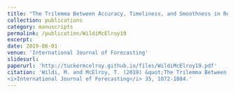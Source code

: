 ```yaml
---
title: "The Trilemma Between Accuracy, Timeliness, and Smoothness in Real-Time Signal Extraction"
collection: publications
category: manuscripts
permalink: /publication/WildiMcElroy19
excerpt: 
date: 2019-06-01
venue: 'International Journal of Forecasting'
slidesurl: 
paperurl: 'http://tuckermcelroy.github.io/files/WildiMcElroy19.pdf'
citation: 'Wildi, M. and McElroy, T. (2019) &quot;The Trilemma Between Accuracy, Timeliness, and Smoothness in Real-Time Signal Extraction.&quot;
<i>International Journal of Forecasting</i> 35, 1072-1084.'
---
```

